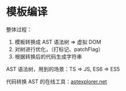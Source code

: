 # 模板编译

整体过程：

1. 模板转换成 AST 语法树 => 虚拟 DOM
2. 对树进行优化，（打标记、patchFlag）
3. 根据转换后的代码生成字符串

AST 语法树，用到的场景：TS => JS, ES6 => ES5

代码转换 AST 的在线工具：[astexplorer.net](https://astexplorer.net/)

